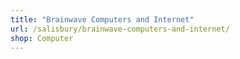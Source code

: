 ```yaml
---
title: "Brainwave Computers and Internet"
url: /salisbury/brainwave-computers-and-internet/
shop: Computer
---
```

